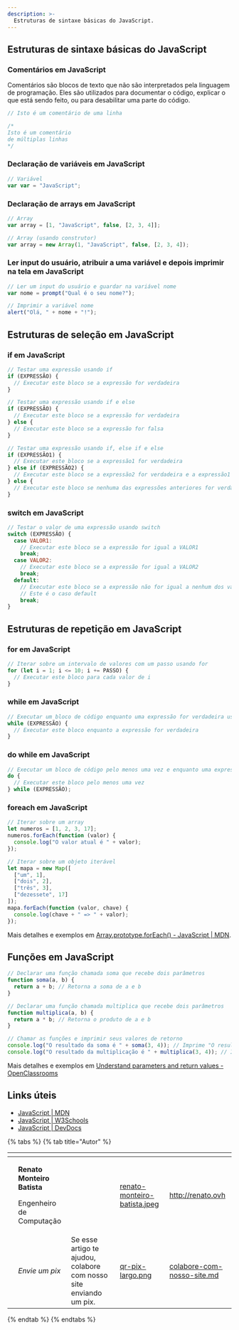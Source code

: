 ```yaml
---
description: >-
  Estruturas de sintaxe básicas do JavaScript.
---
```

## Estruturas de sintaxe básicas do JavaScript

### Comentários em JavaScript

Comentários são blocos de texto que não são interpretados pela linguagem de programação. Eles são utilizados para documentar o código, explicar o que está sendo feito, ou para desabilitar uma parte do código.

```javascript
// Isto é um comentário de uma linha

/*
Isto é um comentário
de múltiplas linhas
*/
```

### Declaração de variáveis em JavaScript

```javascript
// Variável
var var = "JavaScript";
```

### Declaração de arrays em JavaScript

```javascript
// Array
var array = [1, "JavaScript", false, [2, 3, 4]];

// Array (usando construtor)
var array = new Array(1, "JavaScript", false, [2, 3, 4]);
```

### Ler input do usuário, atribuir a uma variável e depois imprimir na tela em JavaScript

```javascript
// Ler um input do usuário e guardar na variável nome
var nome = prompt("Qual é o seu nome?");

// Imprimir a variável nome
alert("Olá, " + nome + "!");
```

## Estruturas de seleção em JavaScript

### if em JavaScript

```javascript
// Testar uma expressão usando if
if (EXPRESSÃO) {
  // Executar este bloco se a expressão for verdadeira
}

// Testar uma expressão usando if e else
if (EXPRESSÃO) {
  // Executar este bloco se a expressão for verdadeira
} else {
  // Executar este bloco se a expressão for falsa
}

// Testar uma expressão usando if, else if e else
if (EXPRESSÃO1) {
  // Executar este bloco se a expressão1 for verdadeira
} else if (EXPRESSÃO2) {
  // Executar este bloco se a expressão2 for verdadeira e a expressão1 for falsa
} else {
  // Executar este bloco se nenhuma das expressões anteriores for verdadeira
}
```

### switch em JavaScript

```javascript
// Testar o valor de uma expressão usando switch
switch (EXPRESSÃO) {
  case VALOR1:
    // Executar este bloco se a expressão for igual a VALOR1
    break;
  case VALOR2:
    // Executar este bloco se a expressão for igual a VALOR2
    break;
  default:
    // Executar este bloco se a expressão não for igual a nenhum dos valores anteriores
    // Este é o caso default
    break;
}
```

## Estruturas de repetição em JavaScript

### for em JavaScript

```javascript
// Iterar sobre um intervalo de valores com um passo usando for
for (let i = 1; i <= 10; i += PASSO) {
  // Executar este bloco para cada valor de i
}
```

### while em JavaScript

```javascript
// Executar um bloco de código enquanto uma expressão for verdadeira usando while
while (EXPRESSÃO) {
  // Executar este bloco enquanto a expressão for verdadeira
}
```

### do while em JavaScript

```javascript
// Executar um bloco de código pelo menos uma vez e enquanto uma expressão for verdadeira usando do-while
do {
  // Executar este bloco pelo menos uma vez
} while (EXPRESSÃO);
```

### foreach em JavaScript

```javascript
// Iterar sobre um array
let numeros = [1, 2, 3, 17];
numeros.forEach(function (valor) {
  console.log("O valor atual é " + valor);
});

// Iterar sobre um objeto iterável
let mapa = new Map([
  ["um", 1],
  ["dois", 2],
  ["três", 3],
  ["dezessete", 17]
]);
mapa.forEach(function (valor, chave) {
  console.log(chave + " => " + valor);
});
```

Mais detalhes e exemplos em [Array.prototype.forEach() - JavaScript | MDN](https://developer.mozilla.org/pt-BR/docs/Web/JavaScript/Reference/Global_Objects/Array/forEach).

## Funções em JavaScript

```javascript
// Declarar uma função chamada soma que recebe dois parâmetros
function soma(a, b) {
  return a + b; // Retorna a soma de a e b
}

// Declarar uma função chamada multiplica que recebe dois parâmetros
function multiplica(a, b) {
  return a * b; // Retorna o produto de a e b
}

// Chamar as funções e imprimir seus valores de retorno
console.log("O resultado da soma é " + soma(3, 4)); // Imprime "O resultado da soma é 7"
console.log("O resultado da multiplicação é " + multiplica(3, 4)); // Imprime "O resultado da multiplicação é 12"
```

Mais detalhes e exemplos em [Understand parameters and return values - OpenClassrooms](https://openclassrooms.com/en/courses/5664271-learn-programming-with-javascript/6056621-understand-parameters-and-return-values)

## Links úteis

- [JavaScript | MDN](https://developer.mozilla.org/pt-BR/docs/Web/JavaScript)
- [JavaScript | W3Schools](https://www.w3schools.com/js/)
- [JavaScript | DevDocs](https://devdocs.io/javascript/)

{% tabs %}
{% tab title="Autor" %}
<table data-card-size="large" data-view="cards"><thead><tr><th data-type="users" data-multiple></th><th></th><th></th><th data-hidden data-card-cover data-type="files"></th><th data-hidden data-card-target data-type="content-ref"></th></tr></thead><tbody><tr><td></td><td><p><strong>Renato Monteiro Batista</strong></p><p>Engenheiro de Computação</p></td><td></td><td><a href="../../.gitbook/assets/renato-monteiro-batista.jpeg">renato-monteiro-batista.jpeg</a></td><td><a href="http://renato.ovh">http://renato.ovh</a></td></tr><tr><td></td><td><em>Envie um pix</em></td><td>Se esse artigo te ajudou, colabore com nosso site enviando um pix.</td><td><a href="../../.gitbook/assets/qr-pix-largo.png">qr-pix-largo.png</a></td><td><a href="../../colabore-com-nosso-site.md">colabore-com-nosso-site.md</a></td></tr></tbody></table>
{% endtab %}
{% endtabs %}
